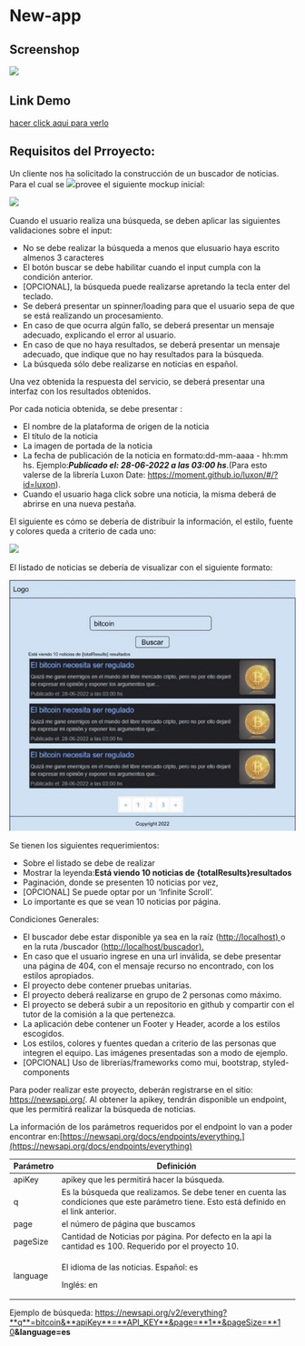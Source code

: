 # New-app

## Screenshop 

![](imgreadme/new-min.gif)

## Link Demo 
[hacer click aqui para verlo](https://new-search-three.vercel.app/)

## Requisitos del Prroyecto:

Un cliente nos ha solicitado la construcción de un buscador de noticias. Para el cual se ![](Aspose.Words.2eebda38-333a-4c33-bc9a-520cc8de8ca1.002.jpeg)provee el siguiente mockup inicial:

![](c/Aspose.Words.2eebda38-333a-4c33-bc9a-520cc8de8ca1.003.jpeg)

Cuando el usuario realiza una búsqueda, se deben aplicar las siguientes validaciones sobre el input:

- No se debe realizar la búsqueda a menos que elusuario haya escrito almenos 3 caracteres
- El botón buscar se debe habilitar cuando el input cumpla con la condición anterior.
- [OPCIONAL], la búsqueda puede realizarse apretando la tecla enter del teclado.
- Se deberá presentar un spinner/loading para que el usuario sepa de que se está realizando un procesamiento.
- En caso de que ocurra algún fallo, se deberá presentar un mensaje adecuado, explicando el error al usuario.
- En caso de que no haya resultados, se deberá presentar un mensaje adecuado, que indique que no hay resultados para la búsqueda.
- La búsqueda sólo debe realizarse en noticias en español.

Una vez obtenida la respuesta del servicio, se deberá presentar una interfaz con los resultados obtenidos.

Por cada noticia obtenida, se debe presentar :

- El nombre de la plataforma de origen de la noticia
- El título de la noticia
- La imagen de portada de la noticia
- La fecha de publicación de la noticia en formato:dd-mm-aaaa - hh:mm hs. Ejemplo:***Publicado el: 28-06-2022 a las 03:00 hs***.(Para esto valerse de la librería Luxon Date: https://moment.github.io/luxon/#/?id=luxon).
- Cuando el usuario haga click sobre una noticia, la misma deberá de abrirse en una nueva pestaña.

El siguiente es cómo se debería de distribuir la información, el estilo, fuente y colores queda a criterio de cada uno:

![](imgreadme/Aspose.Words.2eebda38-333a-4c33-bc9a-520cc8de8ca1.004.png)

El listado de noticias se debería de visualizar con el siguiente formato:

![](imgreadme/Aspose.Words.2eebda38-333a-4c33-bc9a-520cc8de8ca1.005.jpeg)

Se tienen los siguientes requerimientos:

- Sobre el listado se debe de realizar
- Mostrar la leyenda:**Está viendo 10 noticias de {totalResults}resultados**
- Paginación, donde se presenten 10 noticias por vez,
- [OPCIONAL] Se puede optar por un ‘Infinite Scroll’.
- Lo importante es que se vean 10 noticias por página.

Condiciones Generales:

- El buscador debe estar disponible ya sea en la raíz ([http://localhost) ](http://localhost)o en la ruta /buscador ([http://localhost/buscador).](http://localhost/buscador)
- En caso que el usuario ingrese en una url inválida, se debe presentar una página de 404, con el mensaje recurso no encontrado, con los estilos apropiados.
- El proyecto debe contener pruebas unitarias.
- El proyecto deberá realizarse en grupo de 2 personas como máximo.
- El proyecto se deberá subir a un repositorio en github y compartir con el tutor de la comisión a la que pertenezca.
- La aplicación debe contener un Footer y Header, acorde a los estilos escogidos.
- Los estilos, colores y fuentes quedan a criterio de las personas que integren el equipo. Las imágenes presentadas son a modo de ejemplo.
- [OPCIONAL] Uso de librerías/frameworks como mui, bootstrap, styled-components

Para poder realizar este proyecto, deberán registrarse en el sitio: https://newsapi.org/. Al obtener la apikey, tendrán disponible un endpoint, que les permitirá realizar la búsqueda de noticias.

La información de los parámetros requeridos por el endpoint lo van a poder encontrar en:[https://newsapi.org/docs/endpoints/everything.](https://newsapi.org/docs/endpoints/everything)



|**Parámetro**|**Definición**|
| - | - |
|apiKey|apikey que les permitirá hacer la búsqueda.|
|q|Es la búsqueda que realizamos. Se debe tener en cuenta las condiciones que este parámetro tiene. Esto está definido en el link anterior.|
|page|el número de página que buscamos|
|pageSize|Cantidad de Noticias por página. Por defecto en la api la cantidad es 100. Requerido por el proyecto 10.|
|language|<p>El idioma de las noticias. Español: es</p><p>Inglés: en</p>|
Ejemplo de búsqueda: [https://newsapi.org/v2/everything?**q**=bitcoin&**apiKey**=**API_KEY**&page=**1**&pageSize=**1 0](https://newsapi.org/v2/everything?q=bitcoin&apiKey=API_KEY&page=1&pageSize=10)**&language=es**


